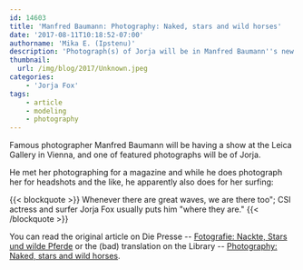 ```yaml
---
id: 14603
title: 'Manfred Baumann: Photography: Naked, stars and wild horses'
date: '2017-08-11T10:18:52-07:00'
authorname: 'Mika E. (Ipstenu)'
description: 'Photograph(s) of Jorja will be in Manfred Baumann''s new show in Vienna.'
thumbnail:
  url: /img/blog/2017/Unknown.jpeg
categories:
    - 'Jorja Fox'
tags:
    - article
    - modeling
    - photography
---
```


Famous photographer Manfred Baumann will be having a show at the Leica Gallery in Vienna, and one of featured photographs will be of Jorja.

He met her photographing for a magazine and while he does photograph her for headshots and the like, he apparently also does for her surfing:

{{< blockquote >}}
Whenever there are great waves, we are there too"; CSI actress and surfer Jorja Fox usually puts him "where they are."
{{< /blockquote >}}

You can read the original article on Die Presse -- [Fotografie: Nackte, Stars und wilde Pferde](https://diepresse.com/home/leben/mensch/5253828/Fotografie_Nackte-Stars-und-wilde-Pferde) or the (bad) translation on the Library -- [Photography: Naked, stars and wild horses](https://jorjafox.net/library/news/2017/diepresse/).
